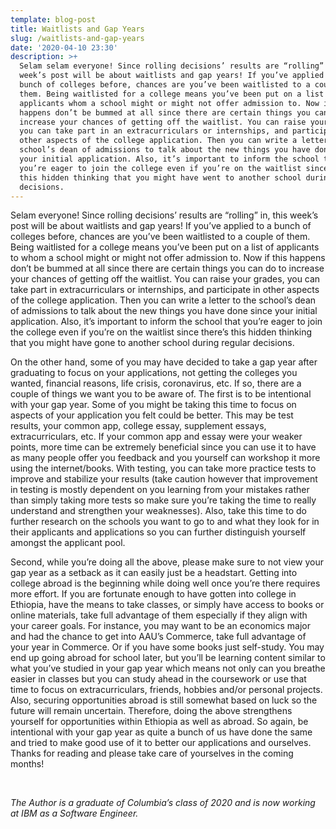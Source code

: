 ```yaml
---
template: blog-post
title: Waitlists and Gap Years
slug: /waitlists-and-gap-years
date: '2020-04-10 23:30'
description: >+
  Selam selam everyone! Since rolling decisions’ results are “rolling” in, this
  week’s post will be about waitlists and gap years! If you’ve applied to a
  bunch of colleges before, chances are you’ve been waitlisted to a couple of
  them. Being waitlisted for a college means you’ve been put on a list of
  applicants whom a school might or might not offer admission to. Now if this
  happens don’t be bummed at all since there are certain things you can do to
  increase your chances of getting off the waitlist. You can raise your grades,
  you can take part in an extracurriculars or internships, and participate in
  other aspects of the college application. Then you can write a letter to the
  school’s dean of admissions to talk about the new things you have done since
  your initial application. Also, it’s important to inform the school that
  you’re eager to join the college even if you’re on the waitlist since there’s
  this hidden thinking that you might have went to another school during regular
  decisions.
---
```

Selam everyone! Since rolling decisions’ results are “rolling” in, this week’s post will be about waitlists and gap years! If you’ve applied to a bunch of colleges before, chances are you’ve been waitlisted to a couple of them. Being waitlisted for a college means you’ve been put on a list of applicants to whom a school might or might not offer admission to. Now if this happens don’t be bummed at all since there are certain things you can do to increase your chances of getting off the waitlist. You can raise your grades, you can take part in extracurriculars or internships, and participate in other aspects of the college application. Then you can write a letter to the school’s dean of admissions to talk about the new things you have done since your initial application. Also, it’s important to inform the school that you’re eager to join the college even if you’re on the waitlist since there’s this hidden thinking that you might have gone to another school during regular decisions.

On the other hand, some of you may have decided to take a gap year after graduating to focus on your applications, not getting the colleges you wanted, financial reasons, life crisis, coronavirus, etc. If so, there are a couple of things we want you to be aware of. The first is to be intentional with your gap year. Some of you might be taking this time to focus on aspects of your application you felt could be better. This may be test results, your common app, college essay, supplement essays, extracurriculars, etc. If your common app and essay were your weaker points, more time can be extremely beneficial since you can use it to have as many people offer you feedback and you yourself can workshop it more using the internet/books. With testing, you can take more practice tests to improve and stabilize your results (take caution however that improvement in testing is mostly dependent on you learning from your mistakes rather than simply taking more tests so make sure you’re taking the time to really understand and strengthen your weaknesses). Also, take this time to do further research on the schools you want to go to and what they look for in their applicants and applications so you can further distinguish yourself amongst the applicant pool.

Second, while you’re doing all the above, please make sure to not view your gap year as a setback as it can easily just be a headstart. Getting into college abroad is the beginning while doing well once you’re there requires more effort. If you are fortunate enough to have gotten into college in Ethiopia, have the means to take classes, or simply have access to books or online materials, take full advantage of them especially if they align with your career goals. For instance, you may want to be an economics major and had the chance to get into AAU’s Commerce, take full advantage of your year in Commerce. Or if you have some books just self-study. You may end up going abroad for school later, but you’ll be learning content similar to what you’ve studied in your gap year which means not only can you breathe easier in classes but you can study ahead in the coursework or use that time to focus on extracurriculars, friends, hobbies and/or personal projects. Also, securing opportunities abroad is still somewhat based on luck so the future will remain uncertain. Therefore, doing the above strengthens yourself for opportunities within Ethiopia as well as abroad. So again, be intentional with your gap year as quite a bunch of us have done the same and tried to make good use of it to better our applications and ourselves. Thanks for reading and please take care of yourselves in the coming months!

​

*The Author is a graduate of Columbia’s class of 2020 and is now working at IBM as a Software Engineer.*
